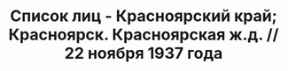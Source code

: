 ---
title: Список лиц - Красноярский край; Красноярск. Красноярская ж.д. // 22 ноября
  1937 года
description: РГАСПИ, ф.17, оп.171, дело 413, лист 48
images:
- /disk/pictures/v05/17-171-413-048.jpg
- /disk/pictures/v05/17-171-413-049.jpg
- /disk/pictures/v05/17-171-413-050.jpg
- /disk/pictures/v05/17-171-413-051.jpg
- /disk/pictures/v05/17-171-413-052.jpg
- /disk/pictures/v05/17-171-413-053.jpg
---
